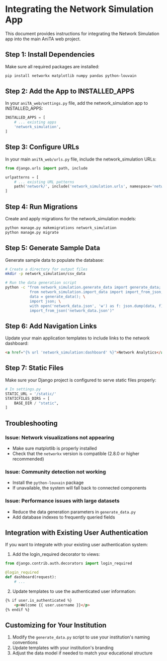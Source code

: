 # Integrating the Network Simulation App

This document provides instructions for integrating the Network Simulation app into the main AniTA web project.

## Step 1: Install Dependencies

Make sure all required packages are installed:

```bash
pip install networkx matplotlib numpy pandas python-louvain
```

## Step 2: Add the App to INSTALLED_APPS

In your `aniTA_web/settings.py` file, add the network_simulation app to INSTALLED_APPS:

```python
INSTALLED_APPS = [
    # ... existing apps
    'network_simulation',
]
```

## Step 3: Configure URLs

In your main `aniTA_web/urls.py` file, include the network_simulation URLs:

```python
from django.urls import path, include

urlpatterns = [
    # ... existing URL patterns
    path('network/', include('network_simulation.urls', namespace='network_simulation')),
]
```

## Step 4: Run Migrations

Create and apply migrations for the network_simulation models:

```bash
python manage.py makemigrations network_simulation
python manage.py migrate
```

## Step 5: Generate Sample Data

Generate sample data to populate the database:

```bash
# Create a directory for output files
mkdir -p network_simulation/csv_data

# Run the data generation script
python -c "from network_simulation.generate_data import generate_data; \
           from network_simulation.import_data import import_from_json; \
           data = generate_data(); \
           import json; \
           with open('network_data.json', 'w') as f: json.dump(data, f); \
           import_from_json('network_data.json')"
```

## Step 6: Add Navigation Links

Update your main application templates to include links to the network dashboard:

```html
<a href="{% url 'network_simulation:dashboard' %}">Network Analytics</a>
```

## Step 7: Static Files

Make sure your Django project is configured to serve static files properly:

```python
# In settings.py
STATIC_URL = '/static/'
STATICFILES_DIRS = [
    BASE_DIR / "static",
]
```

## Troubleshooting

### Issue: Network visualizations not appearing
- Make sure matplotlib is properly installed
- Check that the `networkx` version is compatible (2.8.0 or higher recommended)

### Issue: Community detection not working
- Install the `python-louvain` package
- If unavailable, the system will fall back to connected components

### Issue: Performance issues with large datasets
- Reduce the data generation parameters in `generate_data.py`
- Add database indexes to frequently queried fields

## Integration with Existing User Authentication

If you want to integrate with your existing user authentication system:

1. Add the login_required decorator to views:
```python
from django.contrib.auth.decorators import login_required

@login_required
def dashboard(request):
    # ...
```

2. Update templates to use the authenticated user information:
```html
{% if user.is_authenticated %}
    <p>Welcome {{ user.username }}</p>
{% endif %}
```

## Customizing for Your Institution

1. Modify the `generate_data.py` script to use your institution's naming conventions
2. Update templates with your institution's branding
3. Adjust the data model if needed to match your educational structure
